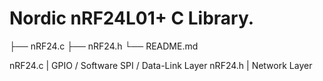 # Nordic nRF24L01+ C Library.
├── nRF24.c
├── nRF24.h
└── README.md

nRF24.c      |      GPIO / Software SPI / Data-Link Layer
nRF24.h      |      Network Layer

